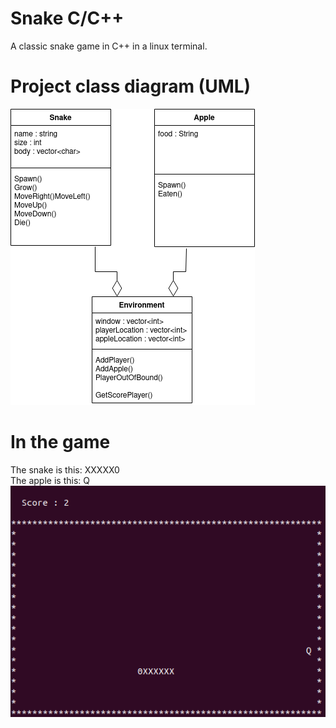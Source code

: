 # Snake C/C++
A classic snake game in C++ in a linux terminal.

# Project class diagram (UML)
![alt text](https://github.com/greg-lee-surf/Snake/blob/main/ClassDiagram.png)

# In the game
The snake is this: XXXXX0  
The apple is this: Q  
![alt text](https://github.com/greg-lee-surf/Snake/blob/main/Snake.png)
